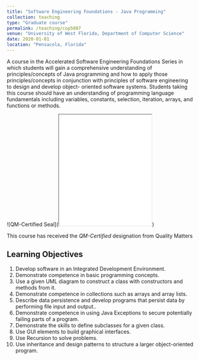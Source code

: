 ```yaml
---
title: "Software Engineering Foundations - Java Programming"
collection: teaching
type: "Graduate course"
permalink: /teaching/cop5007
venue: "University of West Florida, Department of Computer Science"
date: 2020-01-01
location: "Pensacola, Florida"
---
```


A course in the Accelerated Software Engineering Foundations Series in which students will gain a comprehensive understanding of principles/concepts of Java programming and how to apply those principles/concepts in conjunction with principles of software engineering to design and develop object- oriented software systems.
Students taking this course should have an understanding of programming language fundamentals including variables, constants, selection, iteration, arrays, and functions or methods.

![QM-Certified Seal](<iframe width="250" height="300" src="//widget.qmprogram.org/certification/?id=23814&program=2&width=250&height=300&theme=light"></iframe>)

This course has received the _QM-Certified_ designation from Quality Matters

## Learning Objectives
1. Develop software in an Integrated Development Environment.
1. Demonstrate competence in basic programming concepts.
1. Use a given UML diagram to construct a class with constructors and methods from it.
1. Demonstrate competence in collections such as arrays and array lists.
1. Describe data persistence and develop programs that persist data by performing file input and output..
1. Demonstrate competence in using Java Exceptions to secure potentially failing parts of a program.
1. Demonstrate the skills to define subclasses for a given class.
1. Use GUI elements to build graphical interfaces.
1. Use Recursion to solve problems.
1. Use inheritance and design patterns to structure a larger object-oriented program.